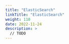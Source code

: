 ```yaml
---
title: "ElasticSearch"
linkTitle: "ElasticSearch"
weight: 110
date: 2022-11-24
description: >
  // TODO
---
```

